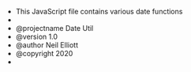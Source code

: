  * This JavaScript file contains various date functions
 * 
 * @projectname Date Util
 * @version 1.0
 * @author Neil Elliott
 * @copyright 2020
 * 

 